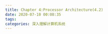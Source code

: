 ```yaml
---
title: Chapter 4:Processor Architecture(4.2)
date: 2020-07-10 00:08:35
tags:
categories: 深入理解计算机系统
---
```

